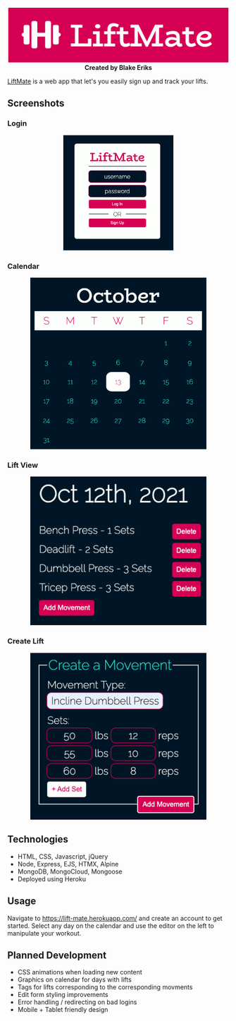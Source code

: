 <p align="center"><img width="500" src="./public/img/logo.png"/><b>Created by Blake Eriks</b></p>

[LiftMate](https://lift-mate.herokuapp.com/) is a web app that let's you easily sign up and track your lifts.

## Screenshots

### Login

<p align="center"><img width="250" src="./public/img/login.png"/></p>

### Calendar

<p align="center"><img width="400" src="./public/img/calendar.png"/></p>

### Lift View

<p align="center"><img width="400" src="./public/img/liftView.png"/></p>

### Create Lift

<p align="center"><img width="400" src="./public/img/createMovement.png"/></p>

## Technologies

* HTML, CSS, Javascript, jQuery
* Node, Express, EJS, HTMX, Alpine
* MongoDB, MongoCloud, Mongoose
* Deployed using Heroku

## Usage

Navigate to https://lift-mate.herokuapp.com/ and create an account to get started. Select any day on the calendar and use the editor on the left to manipulate your workout.

## Planned Development

* CSS animations when loading new content
* Graphics on calendar for days with lifts
* Tags for lifts corresponding to the corresponding movments
* Edit form styling improvements
* Error handling / redirecting on bad logins
* Mobile + Tablet friendly design





















